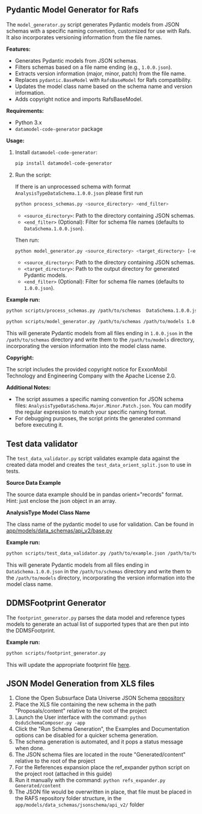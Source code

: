 ## Pydantic Model Generator for Rafs

The `model_generator.py` script generates Pydantic models from JSON schemas with a specific naming convention, customized for use with Rafs. It also incorporates versioning information from the file names.

**Features:**

* Generates Pydantic models from JSON schemas.
* Filters schemas based on a file name ending (e.g., `1.0.0.json`).
* Extracts version information (major, minor, patch) from the file name.
* Replaces `pydantic.BaseModel` with `RafsBaseModel` for Rafs compatibility.
* Updates the model class name based on the schema name and version information.
* Adds copyright notice and imports RafsBaseModel.

**Requirements:**

* Python 3.x
* `datamodel-code-generator` package

**Usage:**

1. Install `datamodel-code-generator`:

   ```bash
   pip install datamodel-code-generator
   ```

2. Run the script:

   If there is an unprocessed schema with format `AnalysisTypeDataSchema.1.0.0.json` please first run
   ```bash
   python process_schemas.py <source_directory> <end_filter>
   ```
   - `<source_directory>`: Path to the directory containing JSON schemas.
   - `<end_filter>` (Optional): Filter for schema file names (defaults to `DataSchema.1.0.0.json`).

   Then run:

   ```bash
   python model_generator.py <source_directory> <target_directory> [<end_filter>]
   ```

   - `<source_directory>`: Path to the directory containing JSON schemas.
   - `<target_directory>`: Path to the output directory for generated Pydantic models.
   - `<end_filter>` (Optional): Filter for schema file names (defaults to `1.0.0.json`).

**Example run:**

```bash
python scripts/process_schemas.py /path/to/schemas  DataSchema.1.0.0.json

python scripts/model_generator.py /path/to/schemas /path/to/models 1.0.0.json
```

This will generate Pydantic models from all files ending in `1.0.0.json` in the `/path/to/schemas` directory and write them to the `/path/to/models` directory, incorporating the version information into the model class name.

**Copyright:**

The script includes the provided copyright notice for ExxonMobil Technology and Engineering Company with the Apache License 2.0.

**Additional Notes:**

* The script assumes a specific naming convention for JSON schema files: `AnalysisTypeDataSchema.Major.Minor.Patch.json`. You can modify the regular expression to match your specific naming format.
* For debugging purposes, the script prints the generated command before executing it.

## Test data validator

The `test_data_validator.py` script validates example data against the created data model and creates the `test_data_orient_split.json` to use in tests.

**Source Data Example**

The source data example should be in pandas orient="records" format. Hint: just enclose the json object in an array.

**AnalysisType Model Class Name**

The class name of the pydantic model to use for validation. Can be found in [app/models/data_schemas/api_v2/base.py](../app/models/data_schemas/api_v2/base.py)

**Example run:**

```bash
python scripts/test_data_validator.py /path/to/example.json /path/to/test_data_orient_split.json AnalysisTypeModelClassName
```

This will generate Pydantic models from all files ending in `DataSchema.1.0.0.json` in the `/path/to/schemas` directory and write them to the `/path/to/models` directory, incorporating the version information into the model class name.

## DDMSFootprint Generator

The `footprint_generator.py` parses the data model and reference types models to generate an actual list of supported types that are then put into the DDMSFootprint.

**Example run:**
```bash
python scripts/footprint_generator.py
```

This will update the appropriate footprint file [here](../docs).

## JSON Model Generation from XLS files 

1. Clone the Open Subsurface Data Universe JSON Schema [repository](https://gitlab.opengroup.org/osdu/subcommittees/data-def/work-products/schema) 
2. Place the XLS file containing the new schema in the path "Proposals/content" relative to the root of the project
3. Launch the User interface with the command: 
```python OsduSchemaComposer.py -app```
4. Click the "Run Schema Generation", the Examples and Documentation options can be disabled for a quicker schema generation.
5. The schema generation is automated, and it pops a status message when done.
6. The JSON schema files are located in the route "Generated/content" relative to the root of the project
7. For the References expansion place the ref_expander python script on the project root (attached in this guide)
8. Run it manually with the command: ```python refs_expander.py Generated/content```
9. The JSON file would be overwritten in place, that file must be placed in the RAFS repository folder structure, in the
`app/models/data_schemas/jsonschema/api_v2/` folder